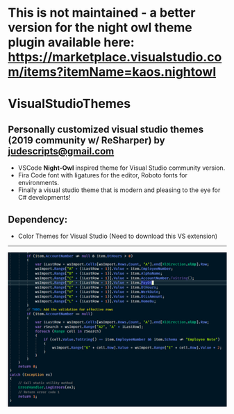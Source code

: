 # This is not maintained - a better version for the night owl theme plugin available here: <https://marketplace.visualstudio.com/items?itemName=kaos.nightowl>

# VisualStudioThemes
Personally customized visual studio themes (2019 community w/ ReSharper)
by judescripts@gmail.com
---
+ VSCode **Night-Owl** inspired theme for Visual Studio community version. 
+ Fira Code font with ligatures for the editor, Roboto fonts for environments.
+ Finally a visual studio theme that is modern and pleasing to the eye for C# developments! 

## Dependency:
+ Color Themes for Visual Studio (Need to download this VS extension)
---
![sample image](https://github.com/judescripts/VisualStudioThemes/blob/master/VisualStudio/example.PNG)
